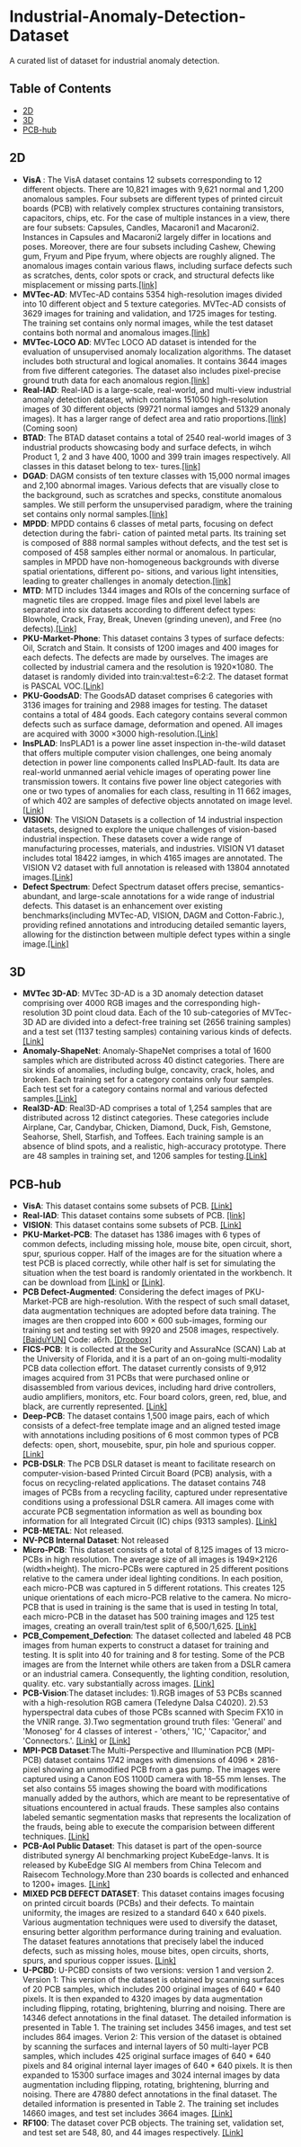 # Industrial-Anomaly-Detection-Dataset
A curated list of dataset for industrial anomaly detection.

## Table of Contents
+ [2D](#2D)
+ [3D](#3D)
+ [PCB-hub](#PCB-hub)

## 2D
+ **VisA ​​​**: The VisA dataset contains 12 subsets corresponding to 12 different objects. There are 10,821 images with 9,621 normal and 1,200 anomalous samples. Four subsets are different types of printed circuit boards (PCB) with relatively complex structures containing transistors, capacitors, chips, etc. For the case of multiple instances in a view, there are four subsets: Capsules, Candles, Macaroni1 and Macaroni2. Instances in Capsules and Macaroni2 largely differ in locations and poses. Moreover, there are four subsets including Cashew, Chewing gum, Fryum and Pipe fryum, where objects are roughly aligned. The anomalous images contain various flaws, including surface defects such as scratches, dents, color spots or crack, and structural defects like misplacement or missing parts.[[link]](https://github.com/amazon-science/spot-diff)
+ **MVTec-AD​​​**: MVTec-AD contains 5354 high-resolution images divided into 10 different object and 5 texture categories. MVTec-AD consists of 3629 images for training and validation, and 1725 images for testing. The training set contains only normal images, while the test dataset contains both normal and anomalous images.[[link]](https://www.mvtec.com/company/research/datasets/mvtec-ad)
+ **MVTec-LOCO AD​​​**: MVTec LOCO AD dataset is intended for the evaluation of unsupervised anomaly localization algorithms. The dataset includes both structural and logical anomalies. It contains 3644 images from five different categories. The dataset also includes pixel-precise ground truth data for each anomalous region.[[link]](https://www.mvtec.com/company/research/datasets/mvtec-loco)
+ **Real-IAD​​**: Real-IAD is a large-scale, real-world, and multi-view industrial anomaly detection dataset, which contains 151050 high-resolution images of 30 different objects (99721 normal iamges and 51329 anonaly images). It has a larger range of defect area and ratio proportions.[[link]](https://realiad4ad.github.io/Real-IAD/) (Coming soon)
+ **BTAD**: The BTAD dataset contains a total of 2540 real-world images of 3 industrial products showcasing body and surface defects, in wihch Product 1, 2 and 3 have 400, 1000 and 399 train images respectively. All classes in this dataset belong to tex- tures.[[link]](https://github.com/pankajmishra000/VT-ADL) 
+ **DGAD**: DAGM consists of ten texture classes with 15,000 normal images and 2,100 abnormal images. Various defects that are visually close to the background, such as scratches and specks, constitute anomalous samples. We still perform the unsupervised paradigm, where the training set contains only normal samples.[[link]](https://www.kaggle.com/datasets/mhskjelvareid/dagm-2007-competition-dataset-optical-inspection) 
+ **MPDD**: MPDD contains 6 classes of metal parts, focusing on defect detection during the fabri- cation of painted metal parts. Its training set is composed of 888 normal samples without defects, and the test set is composed of 458 samples either normal or anomalous. In particular, samples in MPDD have non-homogeneous backgrounds with diverse spatial orientations, different po- sitions, and various light intensities, leading to greater challenges in anomaly detection.[[link]](https://github.com/stepanje/MPDD)
+ **MTD**: MTD includes 1344 images and ROIs of the concerning surface of magnetic tiles are cropped. Image files and pixel level labels are separated into six datasets according to different defect types: Blowhole, Crack, Fray, Break, Uneven (grinding uneven), and Free (no defects).[[Link]](https://github.com/abin24/Magnetic-tile-defect-datasets.)
+ **PKU-Market-Phone**: This dataset contains 3 types of surface defects: Oil, Scratch and Stain. It consists of 1200 images and 400 images for each defects. The defects are made by ourselves. The images are collected by industrial camera and the resolution is 1920×1080. The dataset is randomly divided into train:val:test=6:2:2. The dataset format is PASCAL VOC.​[[Link]](https://github.com/jianzhang96/MSD)
+ **PKU-GoodsAD**:​ The GoodsAD dataset comprises 6 categories with 3136 images for training and 2988 images for testing. The dataset contains a total of 484 goods. Each category contains several common defects such as surface damage, deformation and opened. All images are acquired with 3000 ×3000 high-resolution.[[Link]](https://github.com/jianzhang96/GoodsAD)
+ **InsPLAD**: InsPLAD1 is a power line asset inspection in-the-wild dataset that offers multiple computer vision challenges, one being anomaly detection in power line components called InsPLAD-fault. Its data are real-world unmanned aerial vehicle images of operating power line transmission towers. It contains five power line object categories with one or two types of anomalies for each class, resulting in 11 662 images, of which 402 are samples of defective objects annotated on image level.[[Link]](https://github.com/andreluizbvs/InsPLAD)
+ **VISION​**: The VISION Datasets is a collection of 14 industrial inspection datasets, designed to explore the unique challenges of vision-based industrial inspection. These datasets cover a wide range of manufacturing processes, materials, and industries. VISION V1 dataset includes total 18422 iamges, in which 4165 images are annotated. The VISION V2 dataset with full annotation is released with 13804 annotated images.[[Link]](https://huggingface.co/datasets/VISION-Workshop/VISION-Datasets)
+ **Defect Spectrum​**: Defect Spectrum dataset offers precise, semantics-abundant, and large-scale annotations for a wide range of industrial defects. This dataset is an enhancement over existing benchmarks(including MVTec-AD, VISION, DAGM and Cotton-Fabric.), providing refined annotations and introducing detailed semantic layers, allowing for the distinction between multiple defect types within a single image.[[Link]](https://huggingface.co/datasets/DefectSpectrum/Defect_Spectrum)
## 3D
+ **MVTec 3D-AD**: MVTec 3D-AD is a 3D anomaly detection dataset comprising over 4000 RGB images and the corresponding high-resolution 3D point cloud data. Each of the 10 sub-categories of MVTec-3D AD are divided into a defect-free training set (2656 training samples) and a test set (1137 testing samples) containing various kinds of defects.[[Link]](https://www.mvtec.com/company/research/datasets/mvtec-3d-ad/downloads)
+ **Anomaly-ShapeNet**: Anomaly-ShapeNet comprises a total of 1600 samples which are distributed across 40 distinct categories. There are six kinds of anomalies, including bulge, concavity, crack, holes, and broken. Each training set for a category contains only four samples. Each test set for a category contains normal and various defected samples.[[Link]](https://github.com/Chopper-233/Anomaly-ShapeNet/tree/main)
+ **Real3D-AD**: Real3D-AD comprises a total of 1,254 samples that are distributed across 12 distinct categories. These categories include Airplane, Car, Candybar, Chicken, Diamond, Duck, Fish, Gemstone, Seahorse, Shell, Starfish, and Toffees. Each training sample is an absence of blind spots, and a realistic, high-accuracy prototype. There are 48 samples in training set, and 1206 samples for testing.[[Link]](https://github.com/M-3LAB/Real3D-AD)
## PCB-hub
+ **VisA**: This dataset contains some subsets of PCB. [[Link]](https://github.com/amazon-science/spot-diff)
+ **Real-IAD**: This dataset contains some subsets of PCB. [[link]](https://realiad4ad.github.io/Real-IAD/)
+ **VISION**: This dataset contains some subsets of PCB. [[Link]](https://huggingface.co/datasets/VISION-Workshop/VISION-Datasets)
+ **PKU-Market-PCB**: The dataset has 1386 images with 6 types of common defects, including missing hole, mouse bite, open circuit, short, spur, spurious copper. Half of the images are for the situation where a test PCB is placed correctly, while other half is set for simulating the situation when the test board is randomly orientated in the workbench. It can be download from [[Link]](http://robotics.pkusz.edu.cn/resources/dataset/) or [[Link]](https://www.dropbox.com/s/32kolsaa45z2mpj/PCB_DATASET.zip?dl=0).
+ **PCB Defect-Augmented**: Considering the defect images of PKU-Market-PCB are high-resolution. With the respect of such small dataset, data augmentation techniques are adopted before data training. The images are then cropped into 600 × 600 sub-images, forming our training set and testing set with 9920 and 2508 images, respectively. [[BaiduYUN]](https://pan.baidu.com/s/1eAxDF4txpgMInxbmNDX0Zw) Code: a6rh. [[Dropbox]](https://www.dropbox.com/s/h0f39nyotddibsb/VOC_PCB.zip?dl=0)
+ **FICS-PCB**: It is collected at the SeCurity and AssuraNce (SCAN) Lab at the University of Florida, and it is a part of an on-going multi-modality PCB data collection effort. The dataset currently consists of 9,912 images acquired from 31 PCBs that were purchased online or disassembled from various devices, including hard drive controllers, audio amplifiers, monitors, etc. Four board colors, green, red, blue, and black, are currently represented. [[Link]](https://www.trust-hub.org/#/data/pcb-images)
+ **Deep-PCB**: The dataset contains 1,500 image pairs, each of which consists of a defect-free template image and an aligned tested image with annotations including positions of 6 most common types of PCB defects: open, short, mousebite, spur, pin hole and spurious copper.[[Link]](https://github.com/tangsanli5201/DeepPCB/tree/master/PCBData)
+ **PCB-DSLR**: The PCB DSLR dataset is meant to facilitate research on computer-vision-based Printed Circuit Board (PCB) analysis, with a focus on recycling-related applications. The dataset contains 748 images of PCBs from a recycling facility, captured under representative conditions using a professional DSLR camera. All images come with accurate PCB segmentation information as well as bounding box information for all Integrated Circuit (IC) chips (9313 samples). [[Link]](https://zenodo.org/records/3886553)
+ **PCB-METAL**: Not released.
+ **NV-PCB Internal Dataset**: Not released
+ **Micro-PCB**: This dataset consists of a total of 8,125 images of 13 micro-PCBs in high resolution. The average size of all images is 1949×2126 (width×height). The micro-PCBs were captured in 25 different positions relative to the camera under ideal lighting conditions. In each position, each micro-PCB was captured in 5 different rotations. This creates 125 unique orientations of each micro-PCB relative to the camera. No micro-PCB that is used in training is the same that is used in testing In total, each micro-PCB in the dataset has 500 training images and 125 test images, creating an overall train/test split of 6,500/1,625. [[Link]](https://www.kaggle.com/datasets/frettapper/micropcb-images)
+ **PCB_Compement_Defection**: The dataset collected and labeled 48 PCB images from human experts to construct a dataset for training and testing. It is split into 40 for training and 8 for testing. Some of the PCB images are from the Internet while others are taken from a DSLR camera or an industrial camera. Consequently, the lighting condition, resolution, quality. etc. vary substantially across images.  [[Link]](https://sites.google.com/view/chiawen-kuo/home/pcb-component-detection)
+ **PCB-Vision**:The dataset includes: 1).RGB images of 53 PCBs scanned with a high-resolution RGB camera (Teledyne Dalsa C4020). 2).53 hyperspectral data cubes of those PCBs scanned with Specim FX10 in the VNIR range. 3).Two segmentation ground truth files: 'General' and 'Monoseg' for 4 classes of interest - 'others,' 'IC,' 'Capacitor,' and 'Connectors.'.  [[Link]](https://rodare.hzdr.de/record/2704) or [[Link]](https://zenodo.org/records/10617721)
+ **MPI-PCB Dataset**:The Multi-Perspective and Illumination PCB (MPI-PCB) dataset contains 1742 images with dimensions of 4096 × 2816-pixel showing an unmodified PCB from a gas pump. The images were captured using a Canon EOS 1100D camera with 18–55 mm lenses. The set also contains 55 images showing the board with modifications manually added by the authors, which are meant to be representative of situations encountered in actual frauds. These samples also contains labeled semantic segmentation masks that represents the localization of the frauds, being able to execute the comparision between different techniques. [[Link]](https://zenodo.org/records/8213098#:~:text=The%20Multi%2DPerspective%20and%20Illumination,with%2018%E2%80%9355%20mm%20lenses)
+ **PCB-AoI Public Dataset**: This dataset is part of the open-source distributed synergy AI benchmarking project KubeEdge-Ianvs. It is released by KubeEdge SIG AI members from China Telecom and Raisecom Technology.More than 230 boards is collected and enhanced to 1200+ images. [[Link]](https://www.kaggle.com/datasets/kubeedgeianvs/pcb-aoi)
+ **MIXED PCB DEFECT DATASET**: This dataset contains images focusing on printed circuit boards (PCBs) and their defects. To maintain uniformity, the images are resized to a standard 640 x 640 pixels. Various augmentation techniques were used to diversify the dataset, ensuring better algorithm performance during training and evaluation. The dataset features annotations that precisely label the induced defects, such as missing holes, mouse bites, open circuits, shorts, spurs, and spurious copper issues. [[Link]](https://data.mendeley.com/datasets/fj4krvmrr5/2)
+ **U-PCBD**: U-PCBD consists of two versions: version 1 and version 2. Version 1: This version of the dataset is obtained by scanning surfaces of 20 PCB samples, which includes 200 original images of 640 * 640 pixels. It is then expanded to 4320 images by data augmentation including flipping, rotating, brightening, blurring and noising. There are 14346 defect annotations in the final dataset. The detailed information is presented in Table 1. The training set includes 3456 images, and test set includes 864 images.
Verion 2: This version of the dataset is obtained by scanning the surfaces and internal layers of 50 multi-layer PCB samples, which includes 425 original surface images of 640 * 640 pixels and 84 original internal layer images of 640 * 640 pixels. It is then expanded to 15300 surface images and 3024 internal images by data augmentation including flipping, rotating, brightening, blurring and noising. There are 47880 defect annotations in the final dataset. The detailed information is presented in Table 2. The training set includes 14660 images, and test set includes 3664 images. [[Link]](https://iiplab.net/u-pcbd/)
+ **RF100**: The dataset cover PCB objects. The training set, validation set, and test set are 548, 80, and 44 images respectively. [[Link]](https://universe.roboflow.com/roboflow-100/printed-circuit-board)


